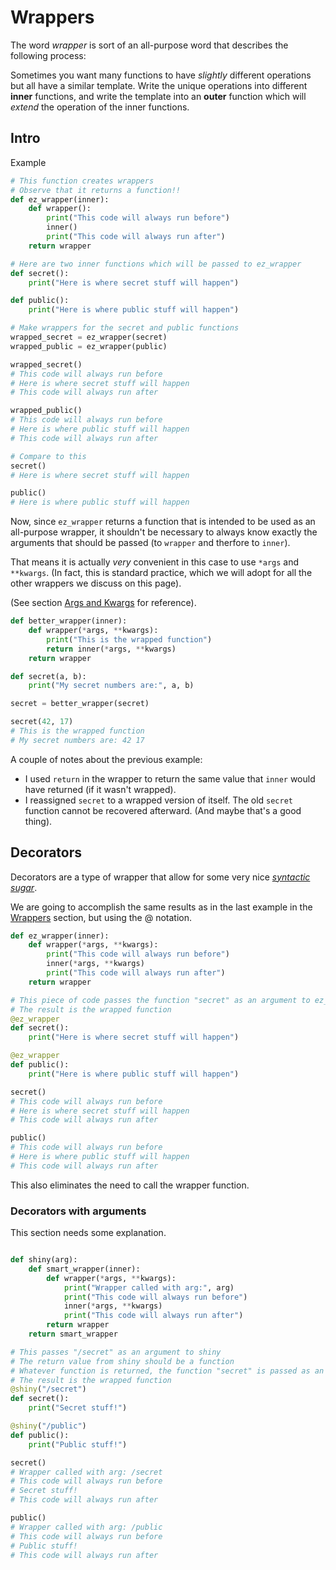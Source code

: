 # Wrappers

The word *wrapper* is sort of an all-purpose word that describes the following process:

Sometimes you want many functions to have *slightly* different operations but all have a similar template.  Write the unique operations into different **inner** functions, and write the template into an **outer** function which will *extend* the operation of the inner functions.

## Intro

Example
```python
# This function creates wrappers
# Observe that it returns a function!!
def ez_wrapper(inner):
    def wrapper():
        print("This code will always run before")
        inner()
        print("This code will always run after")
    return wrapper

# Here are two inner functions which will be passed to ez_wrapper
def secret():
    print("Here is where secret stuff will happen")

def public():
    print("Here is where public stuff will happen")

# Make wrappers for the secret and public functions
wrapped_secret = ez_wrapper(secret)
wrapped_public = ez_wrapper(public)

wrapped_secret()
# This code will always run before
# Here is where secret stuff will happen
# This code will always run after

wrapped_public()
# This code will always run before
# Here is where public stuff will happen
# This code will always run after

# Compare to this
secret()
# Here is where secret stuff will happen

public()
# Here is where public stuff will happen
```

Now, since `ez_wrapper` returns a function that is intended to be used as an all-purpose wrapper, it shouldn't be necessary to always know exactly the arguments that should be passed (to `wrapper` and therfore to `inner`).

That means it is actually *very* convenient in this case to use `*args` and `**kwargs`.  (In fact, this is standard practice, which we will adopt for all the other wrappers we discuss on this page).

(See section [Args and Kwargs](../basics#args-and-kwargs) for reference).

```python
def better_wrapper(inner):
    def wrapper(*args, **kwargs):
        print("This is the wrapped function")
        return inner(*args, **kwargs)
    return wrapper

def secret(a, b):
    print("My secret numbers are:", a, b)

secret = better_wrapper(secret)

secret(42, 17)
# This is the wrapped function
# My secret numbers are: 42 17
```

A couple of notes about the previous example:
  - I used `return` in the wrapper to return the same value that `inner` would have returned (if it wasn't wrapped).
  - I reassigned `secret` to a wrapped version of itself.  The old `secret` function cannot be recovered afterward.  (And maybe that's a good thing).


## Decorators

Decorators are a type of wrapper that allow for some very nice [*syntactic sugar*](https://en.wikipedia.org/wiki/Syntactic_sugar).

We are going to accomplish the same results as in the last example in the [Wrappers](#wrappers) section, but using the @ notation.

```python
def ez_wrapper(inner):
    def wrapper(*args, **kwargs):
        print("This code will always run before")
        inner(*args, **kwargs)
        print("This code will always run after")
    return wrapper

# This piece of code passes the function "secret" as an argument to ez_wrapper
# The result is the wrapped function
@ez_wrapper
def secret():
    print("Here is where secret stuff will happen")

@ez_wrapper
def public():
    print("Here is where public stuff will happen")

secret()
# This code will always run before
# Here is where secret stuff will happen
# This code will always run after

public()
# This code will always run before
# Here is where public stuff will happen
# This code will always run after
```

This also eliminates the need to call the wrapper function.

### Decorators with arguments

This section needs some explanation.

```python

def shiny(arg):
    def smart_wrapper(inner):
        def wrapper(*args, **kwargs):
            print("Wrapper called with arg:", arg)
            print("This code will always run before")
            inner(*args, **kwargs)
            print("This code will always run after")
        return wrapper
    return smart_wrapper

# This passes "/secret" as an argument to shiny
# The return value from shiny should be a function
# Whatever function is returned, the function "secret" is passed as an argument
# The result is the wrapped function
@shiny("/secret")
def secret():
    print("Secret stuff!")

@shiny("/public")
def public():
    print("Public stuff!")

secret()
# Wrapper called with arg: /secret
# This code will always run before
# Secret stuff!
# This code will always run after

public()
# Wrapper called with arg: /public
# This code will always run before
# Public stuff!
# This code will always run after
```
